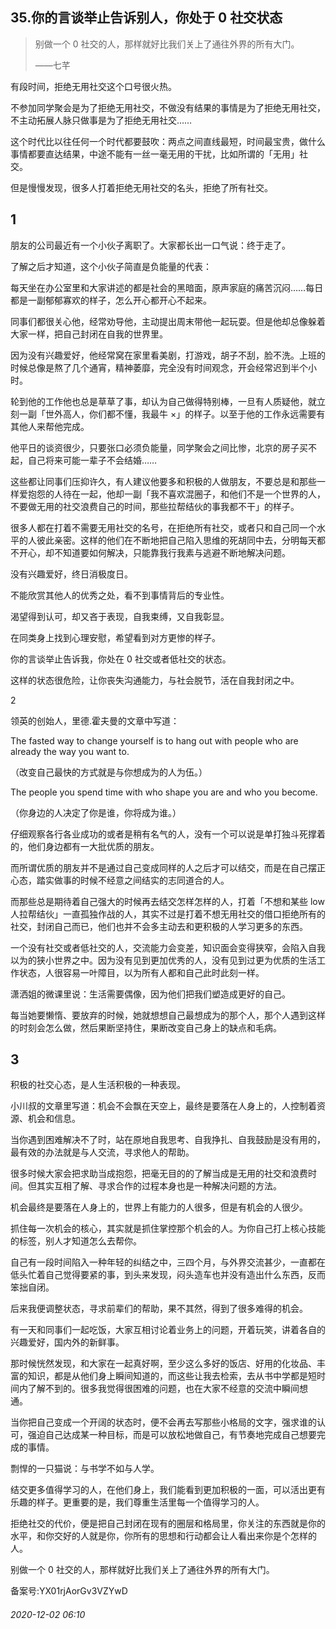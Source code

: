 ## 35.你的言谈举止告诉别人，你处于 0 社交状态

> 别做一个 0 社交的人，那样就好比我们关上了通往外界的所有大门。   
> 
> ——七芊 


有段时间，拒绝无用社交这个口号很火热。 


不参加同学聚会是为了拒绝无用社交，不做没有结果的事情是为了拒绝无用社交，不主动拓展人脉只做事是为了拒绝无用社交…… 


这个时代比以往任何一个时代都要鼓吹：两点之间直线最短，时间最宝贵，做什么事情都要直达结果，中途不能有一丝一毫无用的干扰，比如所谓的「无用」社交。 


但是慢慢发现，很多人打着拒绝无用社交的名头，拒绝了所有社交。 


1
-


朋友的公司最近有一个小伙子离职了。大家都长出一口气说：终于走了。 


了解之后才知道，这个小伙子简直是负能量的代表： 


每天坐在办公室里和大家讲述的都是社会的黑暗面，原声家庭的痛苦沉闷……每日都是一副郁郁寡欢的样子，怎么开心都开心不起来。 


同事们都很关心他，经常劝导他，主动提出周末带他一起玩耍。但是他却总像躲着大家一样，把自己封闭在自我的世界里。 


因为没有兴趣爱好，他经常窝在家里看美剧，打游戏，胡子不刮，脸不洗。上班的时候总像是熬了几个通宵，精神萎靡，完全没有时间观念，开会经常迟到半个小时。 


轮到他的工作他也总是草草了事，却认为自己做得特别棒，一旦有人质疑他，就立刻一副「世外高人，你们都不懂，我最牛 ×」的样子。以至于他的工作永远需要有其他人来帮他完成。 


他平日的谈资很少，只要张口必须负能量，同学聚会之间比惨，北京的房子买不起，自己将来可能一辈子不会结婚…… 


这些都让同事们压抑许久，有人建议他要多和积极的人做朋友，不要总是和那些一样爱抱怨的人待在一起，他却一副「我不喜欢混圈子，和他们不是一个世界的人，不要做无用的社交浪费自己的时间，那些拉帮结伙的事我都不干」的样子。 


很多人都在打着不需要无用社交的名号，在拒绝所有社交，或者只和自己同一个水平的人彼此亲密。这样的他们在不断地把自己陷入思维的死胡同中去，分明每天都不开心，却不知道要如何解决，只能靠我行我素与逃避不断地解决问题。 


没有兴趣爱好，终日消极度日。 


不能欣赏其他人的优秀之处，看不到事情背后的专业性。 


渴望得到认可，却又吝于表现，自我束缚，又自我彰显。 


在同类身上找到心理安慰，希望看到对方更惨的样子。 


你的言谈举止告诉我，你处在 0 社交或者低社交的状态。 


这样的状态很危险，让你丧失沟通能力，与社会脱节，活在自我封闭之中。 


  




2 


领英的创始人，里德.霍夫曼的文章中写道： 


The fasted way to change yourself is to hang out with people who are already the way you want to. 


（改变自己最快的方式就是与你想成为的人为伍。） 


The people you spend time with who shape you are and who you become. 


（你身边的人决定了你是谁，你将成为谁。） 


仔细观察各行各业成功的或者是稍有名气的人，没有一个可以说是单打独斗死撑着的，他们身边都有一大批优质的朋友。 


而所谓优质的朋友并不是通过自己变成同样的人之后才可以结交，而是在自己摆正心态，踏实做事的时候不经意之间结实的志同道合的人。 


而那些总是期待着自己强大的时候再去结交怎样怎样的人，打着「不想和某些 low 人拉帮结伙」一直孤独作战的人，其实不过是打着不想无用社交的借口拒绝所有的社交，封闭自己而已，他们也并不会多主动去和更积极的人学习更多的东西。 


一个没有社交或者低社交的人，交流能力会变差，知识面会变得狭窄，会陷入自我以为的狭小世界之中。因为没有见到更加优秀的人，没有见到过更为优质的生活工作状态，人很容易一叶障目，以为所有人都和自己此时此刻一样。 


潇洒姐的微课里说：生活需要偶像，因为他们把我们塑造成更好的自己。 


每当她要懒惰、要放弃的时候，她就想想自己最想成为的那个人，那个人遇到这样的时刻会怎么做，然后果断坚持住，果断改变自己身上的缺点和毛病。 


3
-


积极的社交心态，是人生活积极的一种表现。 


小川叔的文章里写道：机会不会飘在天空上，最终是要落在人身上的，人控制着资源、机会和信息。 


当你遇到困难解决不了时，站在原地自我思考、自我挣扎、自我鼓励是没有用的，最有效的办法就是与人交流，寻求他人的帮助。 


很多时候大家会把求助当成抱怨，把毫无目的的了解当成是无用的社交和浪费时间。但其实互相了解、寻求合作的过程本身也是一种解决问题的方法。 


机会最终是要落在人身上的，世界上有能力的人很多，但是有机会的人很少。 


抓住每一次机会的核心，其实就是抓住掌控那个机会的人。为你自己打上核心技能的标签，别人才知道怎么去帮你。 


自己有一段时间陷入一种年轻的纠结之中，三四个月，与外界交流甚少，一直都在低头忙着自己觉得要紧的事，到头来发现，闷头造车也并没有造出什么东西，反而笨拙自闭。 


后来我便调整状态，寻求前辈们的帮助，果不其然，得到了很多难得的机会。 


有一天和同事们一起吃饭，大家互相讨论着业务上的问题，开着玩笑，讲着各自的兴趣爱好，国内外的新鲜事。 


那时候恍然发现，和大家在一起真好啊，至少这么多好的饭店、好用的化妆品、丰富的知识，都是从他们身上瞬间知道的，而这些让我去检索，去从书中学都是短时间内了解不到的。很多我觉得很困难的问题，也在大家不经意的交流中瞬间想通。 


当你把自己变成一个开阔的状态时，便不会再去写那些小格局的文字，强求谁的认可，强迫自己达成某一种目标，而是可以放松地做自己，有节奏地完成自己想要完成的事情。 


剽悍的一只猫说：与书学不如与人学。 


结交更多值得学习的人，在他们身上，我们能看到更加积极的一面，可以活出更有乐趣的样子。更重要的是，我们尊重生活里每一个值得学习的人。 


拒绝社交的代价，便是把自己封闭在现有的圈层和格局里，你关注的东西就是你的水平，和你交好的人就是你，你所有的思想和行动都会让人看出来你是个怎样的人。 


别做一个 0 社交的人，那样就好比我们关上了通往外界的所有大门。 


备案号:YX01rjAorGv3VZYwD


###### 2020-12-02 06:10
